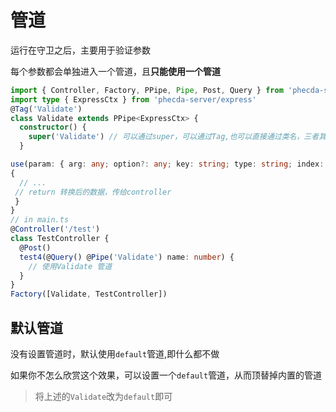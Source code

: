 # 管道

运行在守卫之后，主要用于验证参数

每个参数都会单独进入一个管道，且**只能使用一个管道**

```ts
import { Controller, Factory, PPipe, Pipe, Post, Query } from 'phecda-server'
import type { ExpressCtx } from 'phecda-server/express'
@Tag('Validate')
class Validate extends PPipe<ExpressCtx> {
  constructor() {
    super('Validate') // 可以通过super，可以通过Tag,也可以直接通过类名，三者其一就行
  }

use(param: { arg: any; option?: any; key: string; type: string; index: number; reflect: any }, ctx: Ctx): any
{      
  // ...  
 // return 转换后的数据，传给controller 
 }
}
// in main.ts
@Controller('/test')
class TestController {
  @Post()
  test4(@Query() @Pipe('Validate') name: number) {
    // 使用Validate 管道
  }
}
Factory([Validate, TestController])
```

## 默认管道
没有设置管道时，默认使用`default`管道,即什么都不做

如果你不怎么欣赏这个效果，可以设置一个`default`管道，从而顶替掉内置的管道

> 将上述的`Validate`改为`default`即可